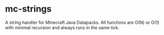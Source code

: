 # mc-strings
A string handler for Minecraft Java Datapacks.
All functions are O(N) or O(1) with minimal recursion and always runs in the same tick.
